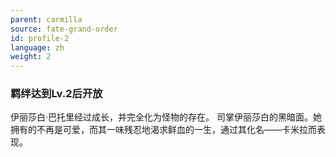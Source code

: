 ```yaml
---
parent: carmilla
source: fate-grand-order
id: profile-2
language: zh
weight: 2
---
```


### 羁绊达到Lv.2后开放

伊丽莎白·巴托里经过成长，并完全化为怪物的存在。
司掌伊丽莎白的黑暗面。她拥有的不再是可爱，而其一味残忍地渴求鲜血的一生，通过其化名——卡米拉而表现。
